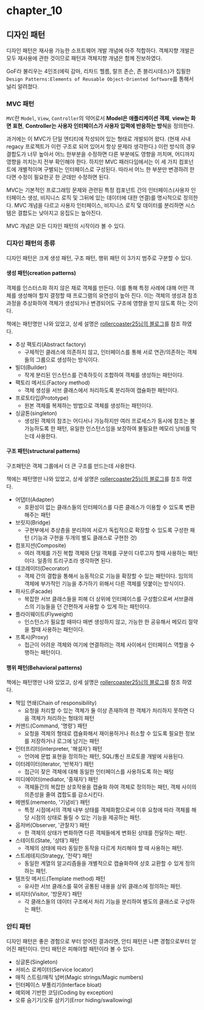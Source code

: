 # chapter_10
## 디자인 패턴

디자인 패턴은 재사용 가능한 소프트웨어 개발 개념에 아주 적합하다. 객체지향 개발은 모두 재사용에 관한 것이므로 패턴과 객체지향 개념은 함께 진보하였다.

GoF라 불리우는 4인조(에릭 감마, 리차드 헬름, 랄프 존슨, 존 블리시데스)가 집필한 `Design Patterns:Elements of Reusable Object-Oriented Software`를 통해서 널리 알려졌다.

### MVC 패턴

`MVC`란 `Model`, `View`, `Controller`의 약어로서 **Model은 애플리케이션 객체**, **view는 화면 표현**, **Controller는 사용자 인터페이스가 사용자 입력에 반응하는 방식**을 정의한다.

과거에는 이 MVC가 단일 엔티티에 작성되어 있는 형태로 개발되어 왔다. (현재 사내 regacy 프로젝트가 이런 구조로 되어 있어서 항상 문제라 생각한다.) 이런 방식의 경우 결합도가 너무 높아서 어느 한부분을 수정하면 다른 부분에도 영향을 끼치며, 어디까지 영향을 끼치는지 전부 확인해야 한다. 하지만 MVC 패러다임에서는 이 세 가지 컴포넌트에 개별적이며 구별되는 인터페이스로 구성된다. 따라서 어느 한 부분만 변경하려 한다면 수정이 필요한곳 한 군데만 수정하면 된다. 

MVC는 기본적인 프로그래밍 문제와 관련된 특정 컴포넌트 간의 인터페이스(사용자 인터페이스 생성, 비지니스 로직 및 그뒤에 있는 데이터에 대한 연결)를 명시적으로 정의한다. MVC 개념을 다르고 사용자 인터페이스, 비지니스 로직 및 데이터를 분리하면 시스템은 결합도는 낮아지고 응집도는 높아진다. 

MVC 개념은 모든 디자인 패턴의 시작이라 볼 수 있다.

### 디자인 패턴의 종류

디자인 패턴은 크게 생성 패턴, 구조 패턴, 행위 패턴 이 3가지 범주로 구분할 수 있다. 

#### 생성 패턴(creation patterns)

객체를 인스터스화 하지 않은 채로 객체를 만든다. 이를 통해 특정 사례에 대해 어떤 객체를 생성해야 할지 결정할 때 프로그램의 유연성이 높아 진다. 이는 객체의 생성과 참조 과정을 추상화하여 객체가 생성되거나 변경되어도 구조에 영향을 받지 않도록 하는 것이다.

책에는 패턴명만 나와 있었고, 상세 설명은 [rollercoaster25님의 블로그](https://rollercoaster25.tistory.com/76)를 참조 하였다.

- 추상 팩토리(Abstract factory)
	- 구체적인 클래스에 의존하지 않고, 인터페이스를 통해 서로 연관/의존하는 객체들의 그룹으로 생성하는 방식이다.
- 빌더(Builder)
	- 작게 분리된 인스턴스를 건축하듯이 조합하여 객체를 생성하는 패턴이다.
- 팩토리 메서드(Factory method)
	- 객체 생성을 서브 클래스에서 처리하도록 분리하여 캡슐화한 패턴이다.
- 프로토타입(Prototype)
	- 원본 객체를 복제하는 방법으로 객체를 생성하는 패턴이다.
- 싱글톤(singleton)
	- 생성된 객체의 참조는 어디서나 가능하지만 여러 프로세스가 동시에 참조는 불가능하도록 한 패턴, 유일한 인스턴스임을 보장하여 불필요한 메모리 낭비를 막는데 사용한다.

#### 구조 패턴(structural patterns)

구조패턴은 객체 그룹에서 더 큰 구조를 만드는데 사용한다. 

책에는 패턴명만 나와 있었고, 상세 설명은 [rollercoaster25님의 블로그](https://rollercoaster25.tistory.com/76)를 참조 하였다.

- 어댑터(Adapter)
	- 호환성이 없는 클래스들의 인터페이스를 다른 클래스가 이용할 수 있도록 변환해주는 패턴
- 브릿지(Bridge)
	- 구현부에서 추상층을 분리하여 서로가 독립적으로 확장할 수 있도록 구성한 패턴 (기능과 구현을 두개의 별도 클래스로 구현한 것)
- 컴포지션(Composite)
	- 여러 객체를 가진 복합 객체와 단일 객체를 구분이 다루고자 할때 사용하는 패턴이다. 일종의 트리구조라 생각하면 된다.
- 데코레이터(Decorator)
	- 객체 간의 결합을 통해서 능동적으로 기능을 확장할 수 있는 패턴이다. 임의의 객체에 부가적인 기능을 추가하기 위해서 다른 객체를 덧붙이는 방식이다.
- 파사드(Facade)
	- 복잡한 서브 클래스들을 피해 더 상위에 인터페이스를 구성함으로써 서브클래스의 기능들을 던 간편하게 사용할 수 있게 하는 패턴이다.
- 플라이웨이트(Flyweight)
	- 인스턴스가 필요할 때마다 매번 생성하지 않고, 가능한 한 공유해서 메모리 절약을 할때 사용하는 패턴이다.
- 프록시(Proxy)
	- 접근이 어려운 객체와 여기에 연결하려는 객체 사이에서 인터페이스 역할을 수행하는 패턴이다.

#### 행위 패턴(Behavioral patterns)

책에는 패턴명만 나와 있었고, 상세 설명은 [rollercoaster25님의 블로그](https://rollercoaster25.tistory.com/76)를 참조 하였다.

- 책임 연쇄(Chain of responsibility)
	- 요청을 처리할 수 있는 객체가 둘 이상 존재하여 한 객체가 처리하지 못하면 다음 객체가 처리하는 형태의 패턴
- 커맨드(Command, '명령') 패턴
	- 요청을 객체의 형태로 캡슐화해서 재이용하거나 취소할 수 있도록 필요한 정보를 저장하거나 로그에 남기는 패턴
- 인터프리터(interpreter, '해설자') 패턴
	- 언어에 문법 표현을 정의하는 패턴, SQL/통신 프로토콜 개발에 사용된다.
- 이터레이터(iterator, '반복자') 패턴
	- 접근이 잦은 객체에 대해 동일한 인터페이스를 사용하도록 하는 패텅
- 미디에이터(mediator, '중재자') 패턴
	- 객체들간의 복잡한 상호작용을 캡슐화 하여 객체로 정의하는 패턴, 객체 사이의 의존성을 줄여 겹합도를 감소시킨다.
- 메멘토(memento, '기념비') 패턴
	- 특정 시점에서의 객체 내부 상태를 객체화함으로써 이후 요청에 따라 객체를 해당 시점의 상태로 돌릴 수 있는 기능을 제공하는 패턴.
- 옵저버(Observer, '관찰자') 패턴
	- 한 객체의 상태가 변화하면 다른 객체들에게 변화된 상태를 전달하는 패턴.
- 스테이트(State, '상태') 패턴
	- 객체의 상태에 따라 동일한 동작을 다르게 처리해야 할 때 사용하는 패턴.
- 스트레테지(Strategy, '전략') 패턴
	- 동일한 계열의 알고리즘들을 개별적으로 캡슐화하여 상호 교환할 수 있게 정의하는 패턴.
- 템프릿 메서드(Template method) 패턴
	- 유사한 서브 클래스를 묶어 공통된 내용을 상위 클래스에 정의하는 패턴.
- 비지터(Visitor, '방문자') 패턴
	- 각 클래스들의 데이터 구조에서 처리 기능을 분리하여 별도의 클래스로 구성하는 패턴.

### 안티 패턴

디자인 패턴은 좋은 경험으로 부터 얻어진 결과라면, 안티 패턴은 나쁜 경험으로부터 얻어진 패턴이다. 안티 패턴은 피해야할 패턴이라 볼 수 있다.

- 싱글톤(Singleton)
- 서비스 로케이터(Service locator)
- 매직 스트링/매직 넘버(Magic strings/Magic numbers)
- 인터페이스 부풀리기(Interface bloat)
- 예외에 기반한 코딩(Coding by exception)
- 오류 숨기기/오류 삼키기(Error hiding/swallowing)